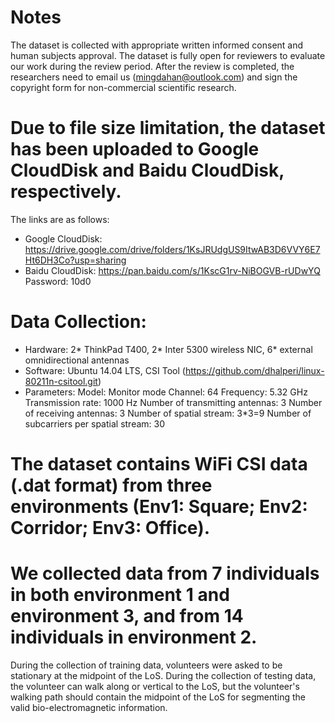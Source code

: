 # Notes
  The dataset is collected with appropriate written informed consent and human subjects approval. 
  The dataset is fully open for reviewers to evaluate our work during the review period. After the review is completed, the researchers need to email us (mingdahan@outlook.com) and sign the copyright form for non-commercial scientific research.

# Due to file size limitation, the dataset has been uploaded to Google CloudDisk and Baidu CloudDisk, respectively. 
The links are as follows:
  - Google CloudDisk: https://drive.google.com/drive/folders/1KsJRUdgUS9ItwAB3D6VVY6E7Ht6DH3Co?usp=sharing
  - Baidu CloudDisk: https://pan.baidu.com/s/1KscG1rv-NiBOGVB-rUDwYQ   Password: 10d0

# Data Collection:
  - Hardware: 2* ThinkPad T400, 2* Inter 5300 wireless NIC, 6* external omnidirectional antennas
  - Software: Ubuntu 14.04 LTS, CSI Tool (https://github.com/dhalperi/linux-80211n-csitool.git)
  - Parameters: 
        Model: Monitor mode
        Channel: 64
        Frequency: 5.32 GHz
        Transmission rate: 1000 Hz
        Number of transmitting antennas: 3
        Number of receiving antennas: 3
        Number of spatial stream: 3*3=9
        Number of subcarriers per spatial stream: 30

# The dataset contains WiFi CSI data (.dat format) from three environments (Env1: Square; Env2: Corridor; Env3: Office).

# We collected data from 7 individuals in both environment 1 and environment 3, and from 14 individuals in environment 2.

During the collection of training data, volunteers were asked to be stationary at the midpoint of the LoS.
During the collection of testing data, the volunteer can walk along or vertical to the LoS, but the volunteer's walking path should contain the midpoint of the LoS for segmenting the valid bio-electromagnetic information.
